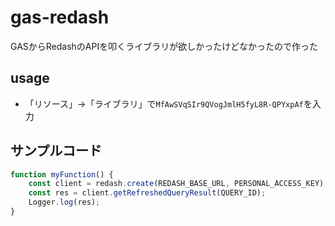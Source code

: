 # gas-redash

GASからRedashのAPIを叩くライブラリが欲しかったけどなかったので作った

## usage

- 「リソース」→「ライブラリ」で`MfAwSVqSIr9QVogJmlH5fyL8R-QPYxpAf`を入力

## サンプルコード

```.js
function myFunction() {
    const client = redash.create(REDASH_BASE_URL, PERSONAL_ACCESS_KEY);
    const res = client.getRefreshedQueryResult(QUERY_ID);
    Logger.log(res);
}
```
